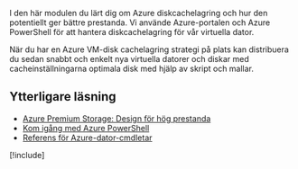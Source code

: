 I den här modulen du lärt dig om Azure diskcachelagring och hur den potentiellt ger bättre prestanda. Vi använde Azure-portalen och Azure PowerShell för att hantera diskcachelagring för vår virtuella dator.

När du har en Azure VM-disk cachelagring strategi på plats kan distribuera du sedan snabbt och enkelt nya virtuella datorer och diskar med cacheinställningarna optimala disk med hjälp av skript och mallar.

## <a name="further-reading"></a>Ytterligare läsning

- [Azure Premium Storage: Design för hög prestanda](https://docs.microsoft.com/azure/virtual-machines/windows/premium-storage-performance)
- [Kom igång med Azure PowerShell](https://docs.microsoft.com/powershell/azure/get-started-azureps?view=azurermps-6.8.1)
- [Referens för Azure-dator-cmdletar](https://docs.microsoft.com/powershell/module/azurerm.compute/?view=azurermps-6.8.1#vm_disks)

[!include[](../../../includes/azure-sandbox-cleanup.md)]
